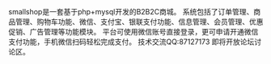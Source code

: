 smallshop是一套基于php+mysql开发的B2B2C商城。
系统包括了订单管理、商品管理、购物车功能、微信、支付宝、银联支付功能、信息管理、会员管理、优惠促销、广告管理等功能模块。
平台可使用微信账号直接登录，更可申请开通微信支付功能，手机微信扫码轻松完成支付。
技术交流QQ:87127173 即将开放论坛讨论区。